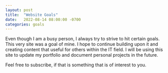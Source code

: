 ```yaml
---
layout: post
title:  "Website Goals"
date:   2022-08-14 08:00:00 -0700
categories: goals
---
```


Even though I am a busy person, I always try to strive to hit certain goals. 
This very site was a goal of mine. I hope to continue building upon it and creating content that useful for others within the IT field. 
I will be using this site to update my portfolio and document personal projects in the future. 

Feel free to subscribe, if that is something that is of interest to you. 